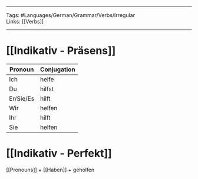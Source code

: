 ___
Tags: #Languages/German/Grammar/Verbs/Irregular  
Links: [[Verbs]]
___
# [[Indikativ - Präsens]]
Pronoun|Conjugation
------------ | ------------
Ich | helfe
Du | hilfst
Er/Sie/Es | hilft
Wir | helfen
Ihr | hilft
Sie | helfen


# [[Indikativ - Perfekt]]
[[Pronouns]] + [[Haben]] + geholfen